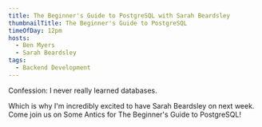```yaml
---
title: The Beginner's Guide to PostgreSQL with Sarah Beardsley
thumbnailTitle: The Beginner's Guide to PostgreSQL
timeOfDay: 12pm
hosts:
  - Ben Myers
  - Sarah Beardsley
tags:
  - Backend Development
---
```


Confession: I never really learned databases.

Which is why I'm incredibly excited to have Sarah Beardsley on next week. Come join us on Some Antics for The Beginner's Guide to PostgreSQL!